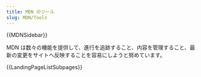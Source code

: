 ```yaml
---
title: MDN のツール
slug: MDN/Tools
---
```


{{MDNSidebar}}

MDN は数々の機能を提供して、進行を追跡すること、内容を管理すること、最新の変更をサイトへ反映することを容易にしようと努めています。

{{LandingPageListSubpages}}
